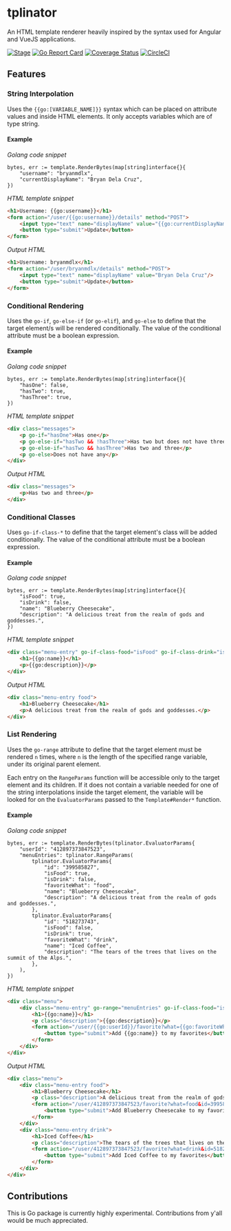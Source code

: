 # tplinator

An HTML template renderer heavily inspired by the syntax used for Angular and VueJS applications.

[![Stage](https://img.shields.io/badge/experimental-red.svg)](https://img.shields.io/badge/experimental-red.svg)
[![Go Report Card](https://goreportcard.com/badge/github.com/bmdelacruz/tplinator)](https://goreportcard.com/report/github.com/bmdelacruz/tplinator)
[![Coverage Status](https://coveralls.io/repos/github/bmdelacruz/tplinator/badge.svg?branch=rewrite-transformer)](https://coveralls.io/github/bmdelacruz/tplinator?branch=rewrite-transformer)
[![CircleCI](https://circleci.com/gh/bmdelacruz/tplinator/tree/rewrite-transformer.svg?style=svg)](https://circleci.com/gh/bmdelacruz/tplinator/tree/rewrite-transformer)


## Features

### String Interpolation

Uses the `{{go:[VARIABLE_NAME]}}` syntax which can be placed on attribute values and inside HTML elements. It only accepts variables which are of type string.

#### Example

*Golang code snippet*

```golang
bytes, err := template.RenderBytes(map[string]interface{}{
    "username": "bryanmdlx",
    "currentDisplayName": "Bryan Dela Cruz",
})
```

*HTML template snippet*

```html
<h1>Username: {{go:username}}</h1>
<form action="/user/{{go:username}}/details" method="POST">
    <input type="text" name="displayName" value="{{go:currentDisplayName}}"/>
    <button type="submit">Update</button>
</form>
```

*Output HTML*

```html
<h1>Username: bryanmdlx</h1>
<form action="/user/bryanmdlx/details" method="POST">
    <input type="text" name="displayName" value="Bryan Dela Cruz"/>
    <button type="submit">Update</button>
</form>
```

### Conditional Rendering

Uses the `go-if`, `go-else-if` (or `go-elif`), and `go-else` to define that the target element/s will be rendered conditionally. The value of the conditional attribute must be a boolean expression.

#### Example

*Golang code snippet*

```golang
bytes, err := template.RenderBytes(map[string]interface{}{
    "hasOne": false,
    "hasTwo": true,
    "hasThree": true,
})
```

*HTML template snippet*

```html
<div class="messages">
    <p go-if="hasOne">Has one</p>
    <p go-else-if="hasTwo && !hasThree">Has two but does not have three</p>
    <p go-else-if="hasTwo && hasThree">Has two and three</p>
    <p go-else>Does not have any</p>
</div>
```

*Output HTML*

```html
<div class="messages">
    <p>Has two and three</p>
</div>
```

### Conditional Classes

Uses `go-if-class-*` to define that the target element's class will be added conditionally. The value of the conditional attribute must be a boolean expression.

#### Example

*Golang code snippet*

```golang
bytes, err := template.RenderBytes(map[string]interface{}{
    "isFood": true,
    "isDrink": false,
    "name": "Blueberry Cheesecake",
    "description": "A delicious treat from the realm of gods and goddesses.",
})
```

*HTML template snippet*

```html
<div class="menu-entry" go-if-class-food="isFood" go-if-class-drink="isDrink">
    <h1>{{go:name}}</h1>
    <p>{{go:description}}</p>
</div>
```

*Output HTML*

```html
<div class="menu-entry food">
    <h1>Blueberry Cheesecake</h1>
    <p>A delicious treat from the realm of gods and goddesses.</p>
</div>
```

### List Rendering

Uses the `go-range` attribute to define that the target element must be rendered `n` times, where `n` is the length of the specified range variable, under its original parent element.

Each entry on the `RangeParams` function will be accessible only to the target element and its children. If it does not contain a variable needed for one of the string interpolations inside the target element, the variable will be looked for on the `EvaluatorParams` passed to the `Template#Render*` function.

#### Example

*Golang code snippet*

```golang
bytes, err := template.RenderBytes(tplinator.EvaluatorParams{
    "userId": "412897373847523",
    "menuEntries": tplinator.RangeParams(
        tplinator.EvaluatorParams{
            "id": "399585827",
            "isFood": true,
            "isDrink": false,
            "favoriteWhat": "food",
            "name": "Blueberry Cheesecake",
            "description": "A delicious treat from the realm of gods and goddesses.",
        },
        tplinator.EvaluatorParams{
            "id": "518273743",
            "isFood": false,
            "isDrink": true,
            "favoriteWhat": "drink",
            "name": "Iced Coffee",
            "description": "The tears of the trees that lives on the summit of the Alps.",
        },
    ),
})
```

*HTML template snippet*

```html
<div class="menu">
    <div class="menu-entry" go-range="menuEntries" go-if-class-food="isFood" go-if-class-drink="isDrink">
        <h1>{{go:name}}</h1>
        <p class="description">{{go:description}}</p>
        <form action="/user/{{go:userId}}/favorite?what={{go:favoriteWhat}}&id={{go:id}}" method="POST">
            <button type="submit">Add {{go:name}} to my favorites</button>
        </form>
    </div>
</div>
```

*Output HTML*

```html
<div class="menu">
    <div class="menu-entry food">
        <h1>Blueberry Cheesecake</h1>
        <p class="description">A delicious treat from the realm of gods and goddesses.</p>
        <form action="/user/412897373847523/favorite?what=food&id=399585827" method="POST">
            <button type="submit">Add Blueberry Cheesecake to my favorites</button>
        </form>
    </div>
    <div class="menu-entry drink">
        <h1>Iced Coffee</h1>
        <p class="description">The tears of the trees that lives on the summit of the Alps.</p>
        <form action="/user/412897373847523/favorite?what=drink&id=518273743" method="POST">
            <button type="submit">Add Iced Coffee to my favorites</button>
        </form>
    </div>
</div>
```

## Contributions

This is Go package is currently highly experimental. Contributions from y'all would be much appreciated.